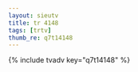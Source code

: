 ```yaml
--- 
layout: sieutv
title: tr 4148
tags: [trtv]
thumb_re: q7t14148
---
```

{% include tvadv key="q7t14148" %} 
